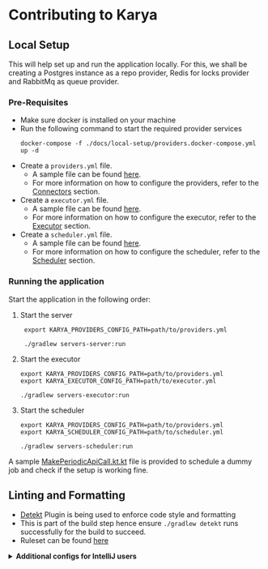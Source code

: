 # Contributing to Karya

## Local Setup

This will help set up and run the application locally. For this, we shall be creating a Postgres instance as a repo
provider, Redis for locks provider and RabbitMq as queue provider.

### Pre-Requisites

- Make sure docker is installed on your machine
- Run the following command to start the required provider services
  ```shell
  docker-compose -f ./docs/local-setup/providers.docker-compose.yml up -d
  ```
- Create a `providers.yml` file.
  - A sample file can be found [here](../configs/providers.yml).
  - For more information on how to configure the providers, refer to the [Connectors](../README.md/#connectors) section.
- Create a `executor.yml` file.
  - A sample file can be found [here](../configs/executor.yml).
  - For more information on how to configure the executor, refer to the [Executor](../README.md/#executor) section.
- Create a `scheduler.yml` file.
  - A sample file can be found [here](../configs/scheduler.yml).
  - For more information on how to configure the scheduler, refer to the [Scheduler](../README.md/#scheduler) section.

### Running the application

Start the application in the following order:

1. Start the server
   ```shell 
    export KARYA_PROVIDERS_CONFIG_PATH=path/to/providers.yml
   
    ./gradlew servers-server:run
   ```
   
2. Start the executor
    ```shell 
    export KARYA_PROVIDERS_CONFIG_PATH=path/to/providers.yml
    export KARYA_EXECUTOR_CONFIG_PATH=path/to/executor.yml
   
    ./gradlew servers-executor:run
   ```

3. Start the scheduler
    ```shell 
    export KARYA_PROVIDERS_CONFIG_PATH=path/to/providers.yml
    export KARYA_SCHEDULER_CONFIG_PATH=path/to/scheduler.yml
   
    ./gradlew servers-scheduler:run
    ```
   
A sample [MakePeriodicApiCall.kt.kt](../docs/samples/src/main/kotlin/karya/docs/samples/MakePeriodicApiCall.kt) file is provided to schedule a dummy job and check if the setup is working fine.

## Linting and Formatting

- [Detekt](https://detekt.dev/) Plugin is being used to enforce code style and formatting
- This is part of the build step hence ensure `./gradlew detekt` runs successfully for the build to succeed.
- Ruleset can be found [here](../configs/detekt.yml)

<details>
<summary><strong>Additional configs for IntelliJ users</strong></summary>

### Set the indentation to space : 2

![indentation_settings](../docs/media/intellij_indentation.png)

### While running the Intellij Formatter, check the below options

![format_settings](../docs/media/intellij_format.png)

</details>
